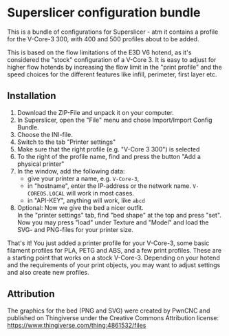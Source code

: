 # Superslicer configuration bundle

This is a bundle of configurations for Superslicer - atm it contains a profile for the V-Core-3 300, with 400 and 500 profiles about to be added.  

This is based on the flow limitations of the E3D V6 hotend, as it's considered the "stock" configuration of a V-Core 3. It is easy to adjust for higher flow hotends by increasing the flow limit in the "print profile" and the speed choices for the different features like infill, perimeter, first layer etc.  

## Installation 

1. Download the ZIP-File and unpack it on your computer.  
2. In Superslicer, open the "File" menu and chose Import/Import Config Bundle.  
3. Choose the INI-file.  
4. Switch to the tab "Printer settings"  
5. Make sure that the right profile (e.g. "V-Core 3 300") is selected  
6. To the right of the profile name, find and press the button "Add a physical printer"  
7. In the window, add the following data:  
      - give your printer a name, e.g. `V-Core-3`,   
      - in "hostname", enter the IP-address or the network name. `V-COREOS.LOCAL` will work in most cases.  
      - in "API-KEY", anything will work, like `abcd`
8. Optional: Now we give the bed a nicer outfit.  
    In the "printer settings" tab, find "bed shape" at the top and press "set".  
    Now you may press "load" under Texture and "Model" and load the SVG- and PNG-files for your printer size.  
    
That's it! You just added a printer profile for your V-Core-3, some basic filament profiles for PLA, PETG and ABS, and a few print profiles. These are a starting point that works on a stock V-Core-3.
Depending on your hotend and the requirements of your print objects, you may want to adjust settings and also create new profiles.

## Attribution

The graphics for the bed (PNG and SVG) were created by PwnCNC and published on Thingiverse under the 
Creative Commons Attribution license: https://www.thingiverse.com/thing:4861532/files

